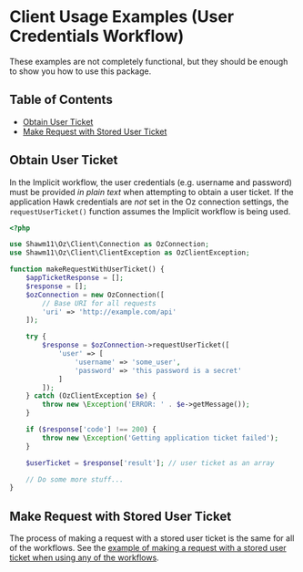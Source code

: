 <!-- omit in toc -->
# Client Usage Examples (User Credentials Workflow)

These examples are not completely functional, but they should be enough to show
you how to use this package.

<!-- omit in toc -->
## Table of Contents

- [Obtain User Ticket](#obtain-user-ticket)
- [Make Request with Stored User Ticket](#make-request-with-stored-user-ticket)

## Obtain User Ticket

In the Implicit workflow, the user credentials (e.g. username and password) must
be provided _in plain text_ when attempting to obtain a user ticket. If the
application Hawk credentials are _not_ set in the Oz connection settings, the
`requestUserTicket()` function assumes the Implicit workflow is being used.

```php
<?php

use Shawm11\Oz\Client\Connection as OzConnection;
use Shawm11\Oz\Client\ClientException as OzClientException;

function makeRequestWithUserTicket() {
    $appTicketResponse = [];
    $response = [];
    $ozConnection = new OzConnection([
        // Base URI for all requests
        'uri' => 'http://example.com/api'
    ]);

    try {
        $response = $ozConnection->requestUserTicket([
            'user' => [
                'username' => 'some_user',
                'password' => 'this password is a secret'
            ]
        ]);
    } catch (OzClientException $e) {
        throw new \Exception('ERROR: ' . $e->getMessage());
    }

    if ($response['code'] !== 200) {
        throw new \Exception('Getting application ticket failed');
    }

    $userTicket = $response['result']; // user ticket as an array

    // Do some more stuff...
}
```

## Make Request with Stored User Ticket

The process of making a request with a stored user ticket is the same for all of
the workflows. See the [example of making a request with a stored user ticket
when using any of the workflows](docs/usage-examples/all-workflows-client.md#make-request-with-stored-user-ticket).
